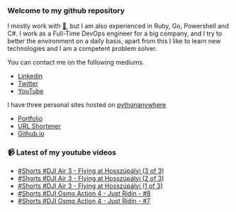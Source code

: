 ### Welcome to my github repository

I mostly work with [:snake:](https://www.python.org/), but I am also experienced in Ruby, Go, Powershell and C#. I work as a Full-Time DevOps engineer for a big company, and I try to better the environment on a daily basis, apart from this I like to learn new technologies and I am a competent problem solver.

You can contact me on the following mediums.
- [Linkedin](https://www.linkedin.com/in/r3ap3rpy)
- [Twitter](https://twitter.com/r3ap3rpy)
- [YouTube](https://www.youtube.com/channel/UC1qkMXH8d2I9DDAtBSeEHqg)

I have three personal sites hosted on [pythonanywhere](https://www.pythonanywhere.com/)
- [Portfolio](http://r3ap3rpy.pythonanywhere.com/)
- [URL Shortener](http://shortenpy.pythonanywhere.com/)
- [Github.io](https://r3ap3rpy.github.io/)

### :video_camera: Latest of my youtube videos
<!-- YOUTUBE:START -->
- [#Shorts #DJI Air 3 - Flying at Hosszúpályi &lpar;3 of 3&rpar;](https://www.youtube.com/watch?v=McoaRSALB9E)
- [#Shorts #DJI Air 3 - Flying at Hosszúpályi &lpar;2 of 3&rpar;](https://www.youtube.com/watch?v=0o2Ol8TzXyA)
- [#Shorts #DJI Air 3 - Flying at Hosszúpályi &lpar;1 of 3&rpar;](https://www.youtube.com/watch?v=FtQfZdnT27k)
- [#Shorts #DJI Osmo Action 4 - Just Ridin - #8](https://www.youtube.com/watch?v=4QXIgaytc_c)
- [#Shorts #DJI Osmo Action 4 - Just Ridin - #7](https://www.youtube.com/watch?v=ZvoAxhQZeYg)
<!-- YOUTUBE:END -->

